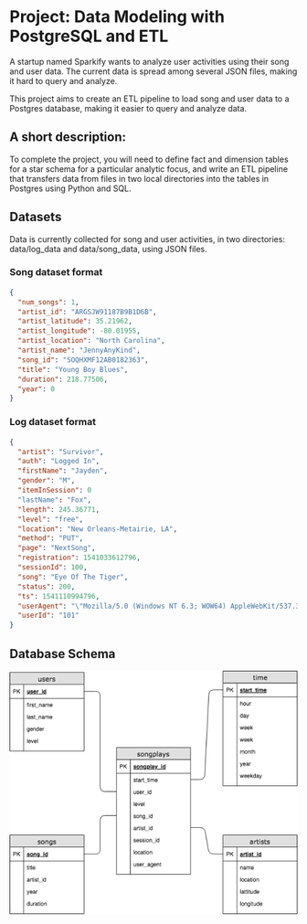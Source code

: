 # Project: Data Modeling with PostgreSQL and ETL
A startup named Sparkify wants to analyze user activities using their song and user data. The current data is spread among several JSON files, making it hard to query and analyze.

This project aims to create an ETL pipeline to load song and user data to a Postgres database, making it easier to query and analyze data.

## A short description:
To complete the project, you will need to define fact and dimension tables for a star schema for a particular analytic focus, and write an ETL pipeline that transfers data from files in two local directories into the tables in Postgres using Python and SQL.

## Datasets
Data is currently collected for song and user activities, in two directories: data/log_data and data/song_data, using JSON files.

### Song dataset format
```json
{
  "num_songs": 1,
  "artist_id": "ARGSJW91187B9B1D6B",
  "artist_latitude": 35.21962,
  "artist_longitude": -80.01955,
  "artist_location": "North Carolina",
  "artist_name": "JennyAnyKind",
  "song_id": "SOQHXMF12AB0182363",
  "title": "Young Boy Blues",
  "duration": 218.77506,
  "year": 0
}
```
### Log dataset format
```json
{
  "artist": "Survivor",
  "auth": "Logged In",
  "firstName": "Jayden",
  "gender": "M",
  "itemInSession": 0
  "lastName": "Fox",
  "length": 245.36771,
  "level": "free",
  "location": "New Orleans-Metairie, LA",
  "method": "PUT",
  "page": "NextSong",
  "registration": 1541033612796,
  "sessionId": 100,
  "song": "Eye Of The Tiger",
  "status": 200,
  "ts": 1541110994796,
  "userAgent": "\"Mozilla/5.0 (Windows NT 6.3; WOW64) AppleWebKit/537.36 (KHTML, like Gecko) Chrome/36.0.1985.143 Safari/537.36\"",
  "userId": "101"
}
```
## Database Schema
![ERD](ERD.png)
